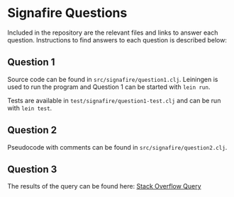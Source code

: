 # Signafire Questions

Included in the repository are the relevant files and links to answer each question. Instructions to find answers to each question is described below:
## Question 1

Source code can be found in ```src/signafire/question1.clj```. Leiningen is used to run the program and Question 1 can be started with ```lein run```.

Tests are available in ```test/signafire/question1-test.clj``` and can be run with ```lein test```.

## Question 2

Pseudocode with comments can be found in ```src/signafire/question2.clj```.

## Question 3

The results of the query can be found here: 
[Stack Overflow Query](https://data.stackexchange.com/stackoverflow/query/897842/question-3)